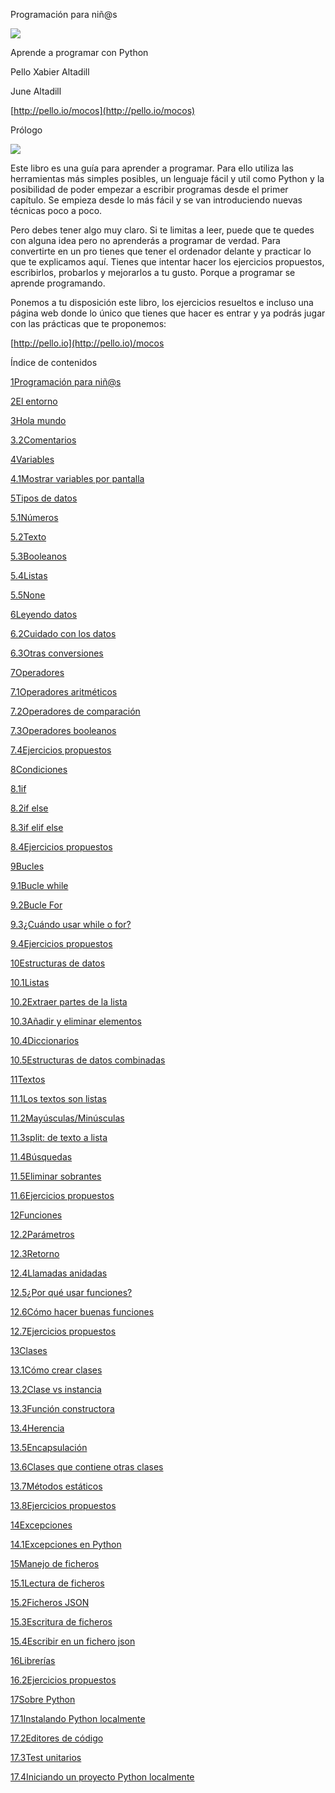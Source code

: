 Programación para niñ@s

![](e20514ca-a096-442d-8ee5-3f2997bc2ec72106301532469382130.001.jpeg)

Aprende a programar con Python

Pello Xabier Altadill

June Altadill

[http://pello.io/mocos](http://pello.io/mocos)

Prólogo

![](e20514ca-a096-442d-8ee5-3f2997bc2ec72106301532469382130.002.jpeg)

Este libro es una guía para aprender a programar. Para ello utiliza las herramientas más simples posibles, un lenguaje fácil y util como Python y la posibilidad de poder empezar a escribir programas desde el primer capítulo. Se empieza desde lo más fácil y se van introduciendo nuevas técnicas poco a poco.

Pero debes tener algo muy claro. Si te limitas a leer, puede que te quedes con alguna idea pero no aprenderás a programar de verdad. Para convertirte en un pro tienes que tener el ordenador delante y practicar lo que te explicamos aquí. Tienes que intentar hacer los ejercicios propuestos, escribirlos, probarlos y mejorarlos a tu gusto. Porque a programar se aprende programando.

Ponemos a tu disposición este libro, los ejercicios resueltos e incluso una página web donde lo único que tienes que hacer es entrar y ya podrás jugar con las prácticas que te proponemos:

[http://pello.io](http://pello.io)/mocos

Índice de contenidos

[1Programación para niñ@s](01.md#_Toc73790886)

[2El entorno](02.md#_Toc73790887)

[3Hola mundo](03.md#_Toc73790888)

[3.2Comentarios](03.md#_Toc73790889)

[4Variables](04.md#_Toc73790890)

[4.1Mostrar variables por pantalla](04.md#_Toc73790891)

[5Tipos de datos](05.md#_Toc73790892)

[5.1Números](05.md#_Toc73790893)

[5.2Texto](05.md#_Toc73790894)

[5.3Booleanos](05.md#_Toc73790895)

[5.4Listas](05.md#_Toc73790896)

[5.5None](05.md#_Toc73790897)

[6Leyendo datos](06.md#_Toc73790898)

[6.2Cuidado con los datos](06.md#_Toc73790899)

[6.3Otras conversiones](06.md#_Toc73790900)

[7Operadores](07.md#_Toc73790901)

[7.1Operadores aritméticos](07.md#_Toc73790902)

[7.2Operadores de comparación](07.md#_Toc73790903)

[7.3Operadores booleanos](07.md#_Toc73790904)

[7.4Ejercicios propuestos](07.md#_Toc73790905)

[8Condiciones](08.md#_Toc73790906)

[8.1if](08.md#_Toc73790907)

[8.2if else](08.md#_Toc73790908)

[8.3if elif else](08.md#_Toc73790909)

[8.4Ejercicios propuestos](08.md#_Toc73790910)

[9Bucles](09.md#_Toc73790911)

[9.1Bucle while](09.md#_Toc73790912)

[9.2Bucle For](09.md#_Toc73790913)

[9.3¿Cuándo usar while o for?](09.md#_Toc73790914)

[9.4Ejercicios propuestos](09.md#_Toc73790915)

[10Estructuras de datos](10.md#_Toc73790916)

[10.1Listas](10.md#_Toc73790917)

[10.2Extraer partes de la lista](10.md#_Toc73790918)

[10.3Añadir y eliminar elementos](10.md#_Toc73790919)

[10.4Diccionarios](10.md#_Toc73790920)

[10.5Estructuras de datos combinadas](10.md#_Toc73790921)

[11Textos](11.md#_Toc73790922)

[11.1Los textos son listas](11.md#_Toc73790923)

[11.2Mayúsculas/Minúsculas](11.md#_Toc73790924)

[11.3split: de texto a lista](11.md#_Toc73790925)

[11.4Búsquedas](11.md#_Toc73790926)

[11.5Eliminar sobrantes](11.md#_Toc73790927)

[11.6Ejercicios propuestos](11.md#_Toc73790928)

[12Funciones](12.md#_Toc73790929)

[12.2Parámetros](12.md#_Toc73790930)

[12.3Retorno](12.md#_Toc73790931)

[12.4Llamadas anidadas](12.md#_Toc73790932)

[12.5¿Por qué usar funciones?](12.md#_Toc73790933)

[12.6Cómo hacer buenas funciones](12.md#_Toc73790934)

[12.7Ejercicios propuestos](12.md#_Toc73790935)

[13Clases](13.md#_Toc73790936)

[13.1Cómo crear clases](13.md#_Toc73790937)

[13.2Clase vs instancia](13.md#_Toc73790938)

[13.3Función constructora](13.md#_Toc73790939)

[13.4Herencia](13.md#_Toc73790940)

[13.5Encapsulación](13.md#_Toc73790941)

[13.6Clases que contiene otras clases](13.md#_Toc73790942)

[13.7Métodos estáticos](13.md#_Toc73790943)

[13.8Ejercicios propuestos](13.md#_Toc73790944)

[14Excepciones](14.md#_Toc73790945)

[14.1Excepciones en Python](14.md#_Toc73790946)

[15Manejo de ficheros](15.md#_Toc73790947)

[15.1Lectura de ficheros](15.md#_Toc73790948)

[15.2Ficheros JSON](15.md#_Toc73790949)

[15.3Escritura de ficheros](15.md#_Toc73790950)

[15.4Escribir en un fichero json](15.md#_Toc73790951)

[16Librerías](16.md#_Toc73790952)

[16.2Ejercicios propuestos](16.md#_Toc73790953)

[17Sobre Python](17.md#_Toc73790954)

[17.1Instalando Python localmente](17.md#_Toc73790955)

[17.2Editores de código](17.md#_Toc73790956)

[17.3Test unitarios](17.md#_Toc73790957)

[17.4Iniciando un proyecto Python localmente](17.md#_Toc73790958)